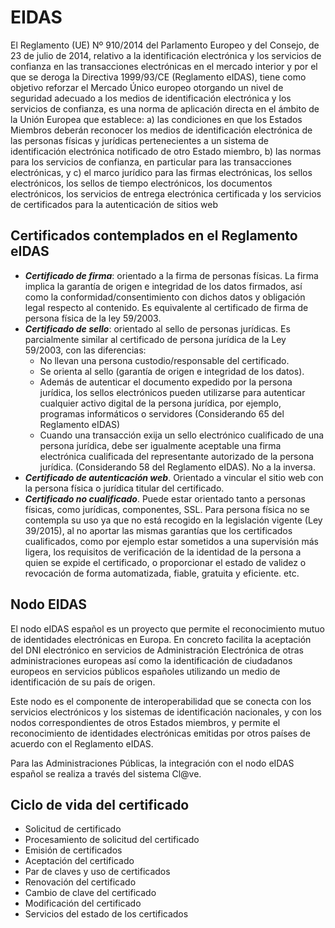 # EIDAS

El Reglamento (UE) Nº 910/2014 del Parlamento Europeo y del Consejo, de 23 de julio de 2014, relativo a la identificación electrónica y los servicios de confianza en las transacciones electrónicas en el mercado interior y por el que se deroga la Directiva 1999/93/CE (Reglamento eIDAS), tiene como objetivo reforzar el Mercado Único europeo otorgando un nivel de seguridad adecuado a los medios de identificación electrónica y los servicios de confianza, es una norma de aplicación directa en el ámbito de la Unión Europea que establece:
a) las condiciones en que los Estados Miembros deberán reconocer los medios de identificación electrónica de las personas físicas y jurídicas pertenecientes a un sistema de identificación electrónica notificado de otro Estado miembro,
b) las normas para los servicios de confianza, en particular para las transacciones electrónicas, y 
c) el marco jurídico para las firmas electrónicas, los sellos electrónicos, los sellos de tiempo electrónicos, los documentos electrónicos, los servicios de entrega electrónica certificada y los servicios de certificados para la autenticación de sitios web

## Certificados contemplados en el Reglamento eIDAS

- ***Certificado de firma***: orientado a la firma de personas físicas. La firma implica la garantía de origen e integridad de los datos firmados, así como la conformidad/consentimiento con dichos datos y obligación legal respecto al contenido. Es equivalente al certificado de firma de persona física de la ley 59/2003.
- ***Certificado de sello***: orientado al sello de personas jurídicas. Es parcialmente similar al certificado de persona jurídica de la Ley 59/2003, con las diferencias:
  - No llevan una persona custodio/responsable del certificado.
  - Se orienta al sello (garantía de origen e integridad de los datos).
  - Además de autenticar el documento expedido por la persona jurídica, los sellos electrónicos pueden utilizarse para autenticar cualquier activo digital de
la persona jurídica, por ejemplo, programas informáticos o servidores (Considerando 65 del Reglamento eIDAS)
  - Cuando una transacción exija un sello electrónico cualificado de una persona jurídica, debe ser igualmente aceptable una firma electrónica cualificada del
representante autorizado de la persona jurídica. (Considerando 58 del Reglamento eIDAS). No a la inversa.
- ***Certificado de autenticación web***. Orientado a vincular el sitio web con la persona física o jurídica titular del certificado.
- ***Certificado no cualificado***. Puede estar orientado tanto a personas físicas, como jurídicas, componentes, SSL. Para persona física no se contempla su uso ya que no está recogido en la legislación vigente (Ley 39/2015), al no aportar las mismas garantías que los certificados cualificados, como por ejemplo estar sometidos a una supervisión más ligera, los requisitos de verificación de la identidad de la persona a quien se expide el certificado, o proporcionar el estado de validez o revocación de forma automatizada, fiable, gratuita y eficiente. etc.

## Nodo EIDAS

El nodo eIDAS español es un proyecto que permite el reconocimiento mutuo de identidades electrónicas en Europa. En concreto facilita la aceptación del DNI electrónico en servicios de Administración Electrónica de otras administraciones europeas así como la identificación de ciudadanos europeos en servicios públicos españoles utilizando un medio de identificación de su país de origen.

Este nodo es el componente de interoperabilidad que se conecta con los servicios electrónicos y los sistemas de identificación nacionales, y con los nodos correspondientes de otros Estados miembros, y permite el reconocimiento de identidades electrónicas emitidas por otros países de acuerdo con el Reglamento eIDAS.

Para las Administraciones Públicas, la integración con el nodo eIDAS español se realiza a través del sistema Cl@ve.

## Ciclo de vida del certificado

- Solicitud de certificado
- Procesamiento de solicitud del certificado
- Emisión de certificados
- Aceptación del certificado
- Par de claves y uso de certificados
- Renovación del certificado
- Cambio de clave del certificado
- Modificación del certificado
- Servicios del estado de los certificados
